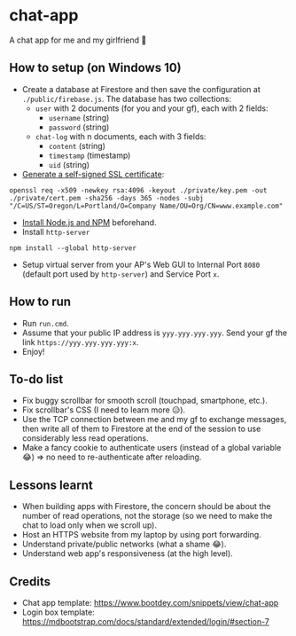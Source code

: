 # chat-app
A chat app for me and my girlfriend 🤪

## How to setup (on Windows 10)
- Create a database at Firestore and then save the configuration at `./public/firebase.js`. The database has two collections:
	- `user` with 2 documents (for you and your gf), each with 2 fields:
		- `username` (string)
		- `password` (string)
	- `chat-log` with n documents, each with 3 fields:
		- `content` (string)
		- `timestamp` (timestamp)
		- `uid` (string)
- [Generate a self-signed SSL certificate](https://stackoverflow.com/a/10176685):
```
openssl req -x509 -newkey rsa:4096 -keyout ./private/key.pem -out ./private/cert.pem -sha256 -days 365 -nodes -subj "/C=US/ST=Oregon/L=Portland/O=Company Name/OU=Org/CN=www.example.com"
```
- [Install Node.js and NPM](https://phoenixnap.com/kb/install-node-js-npm-on-windows) beforehand.
- Install `http-server`
```
npm install --global http-server
```
- Setup virtual server from your AP's Web GUI to Internal Port `8080` (default port used by `http-server`) and Service Port `x`.

## How to run
- Run `run.cmd`.
- Assume that your public IP address is `yyy.yyy.yyy.yyy`. Send your gf the link `https://yyy.yyy.yyy.yyy:x`.
- Enjoy!

## To-do list
- Fix buggy scrollbar for smooth scroll (touchpad, smartphone, etc.).
- Fix scrollbar's CSS (I need to learn more 😥).
- Use the TCP connection between me and my gf to exchange messages, then write all of them to Firestore at the end of the session to use considerably less read operations.
- Make a fancy cookie to authenticate users (instead of a global variable 😂) => no need to re-authenticate after reloading.

## Lessons learnt
- When building apps with Firestore, the concern should be about the number of read operations, not the storage (so we need to make the chat to load only when we scroll up).
- Host an HTTPS website from my laptop by using port forwarding.
- Understand private/public networks (what a shame 😂).
- Understand web app's responsiveness (at the high level).

## Credits
- Chat app template: https://www.bootdey.com/snippets/view/chat-app
- Login box template: https://mdbootstrap.com/docs/standard/extended/login/#section-7